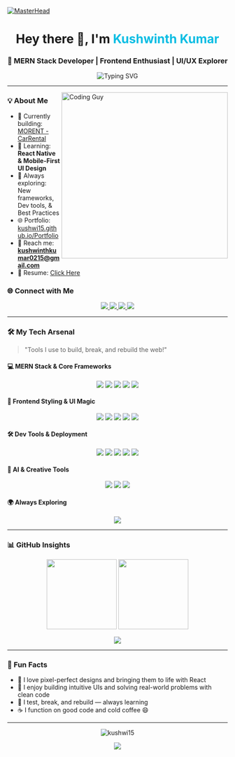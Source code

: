 <!-- Hero GIF Banner -->
[![MasterHead](https://user-images.githubusercontent.com/107936455/203690603-726e50ce-2cf6-4b62-82ee-d51ed9100f05.gif)](https://kushwi15.io)

<h1 align="center">Hey there 👋, I'm <span style="color:#0abde3">Kushwinth Kumar</span></h1>
<h3 align="center">🚀 MERN Stack Developer | Frontend Enthusiast | UI/UX Explorer</h3>

<p align="center">
  <img src="https://readme-typing-svg.herokuapp.com?font=Fira+Code&size=22&pause=1000&color=F7F7F7&background=1A1B27FF&center=true&vCenter=true&width=600&lines=Turning+Ideas+into+Interactive+Interfaces;Full-stack+Crafted+with+Care;Code.+Design.+Deploy." alt="Typing SVG" />
</p>

---

<img align="right" alt="Coding Guy" width="380" src="https://media.tenor.com/2uyENRmiUt0AAAAC/coding.gif" />


### 💡 About Me

- 🎯 Currently building: [MORENT - CarRental](https://github.com/kushwi15/morent-client)  
- 📱 Learning: **React Native & Mobile-First UI Design**  
- 🧠 Always exploring: New frameworks, Dev tools, & Best Practices  
- 🌐 Portfolio: [kushwi15.github.io/Portfolio](https://kushwi15.github.io/Portfolio)  
- 📧 Reach me: **kushwinthkumar0215@gmail.com**  
- 📝 Resume: [Click Here](https://kushwi15.github.io/Resume)  



### 🌐 Connect with Me

<p align="center">
  <a href="https://github.com/kushwi15" target="_blank">
    <img src="https://img.shields.io/badge/GitHub-181717?style=for-the-badge&logo=github&logoColor=white" />
  </a>
  <a href="https://linkedin.com/in/kushwinthkumar" target="_blank">
    <img src="https://img.shields.io/badge/LinkedIn-0A66C2?style=for-the-badge&logo=linkedin&logoColor=white" />
  </a>
  <a href="https://instagram.com/k_u_s_h_w_i" target="_blank">
    <img src="https://img.shields.io/badge/Instagram-E4405F?style=for-the-badge&logo=instagram&logoColor=white" />
  </a>
  <a href="mailto:kushwinthkumar0215@gmail.com">
    <img src="https://img.shields.io/badge/Gmail-D14836?style=for-the-badge&logo=gmail&logoColor=white" />
  </a>
</p>


---

### 🛠️ My Tech Arsenal  
> "Tools I use to build, break, and rebuild the web!"

#### 💻 MERN Stack & Core Frameworks
<p align="center">
  <img src="https://img.shields.io/badge/MongoDB-4EA94B?style=for-the-badge&logo=mongodb&logoColor=white"/>
  <img src="https://img.shields.io/badge/Express.js-000?style=for-the-badge&logo=express&logoColor=white"/>
  <img src="https://img.shields.io/badge/React.js-20232A?style=for-the-badge&logo=react&logoColor=61DAFB"/>
  <img src="https://img.shields.io/badge/Node.js-339933?style=for-the-badge&logo=node.js&logoColor=white"/>
  <img src="https://img.shields.io/badge/React_Native-20232A?style=for-the-badge&logo=react&logoColor=61DAFB"/>
</p>

#### 🎨 Frontend Styling & UI Magic
<p align="center">
  <img src="https://img.shields.io/badge/HTML5-E44D26?style=for-the-badge&logo=html5&logoColor=white"/>
  <img src="https://img.shields.io/badge/CSS3-1572B6?style=for-the-badge&logo=css3&logoColor=white"/>
  <img src="https://img.shields.io/badge/JavaScript-FFD700?style=for-the-badge&logo=javascript&logoColor=black"/>
  <img src="https://img.shields.io/badge/Bootstrap-6f42c1?style=for-the-badge&logo=bootstrap&logoColor=white"/>
  <img src="https://img.shields.io/badge/Vite+React-20232A?style=for-the-badge&logo=react&logoColor=61DAFB"/>
</p>


#### 🛠️ Dev Tools & Deployment
<p align="center">
  <img src="https://img.shields.io/badge/Vercel-000?style=for-the-badge&logo=vercel&logoColor=white"/>
  <img src="https://img.shields.io/badge/Render-46E3B7?style=for-the-badge&logo=render&logoColor=white"/>
  <img src="https://img.shields.io/badge/Netlify-00C7B7?style=for-the-badge&logo=netlify&logoColor=white"/>
  <img src="https://img.shields.io/badge/Postman-FF6C37?style=for-the-badge&logo=postman&logoColor=white"/>
  <img src="https://img.shields.io/badge/VSCode-007ACC?style=for-the-badge&logo=visual-studio-code&logoColor=white"/>
</p>

#### 🧠 AI & Creative Tools
<p align="center">
  <img src="https://img.shields.io/badge/ChatGPT-10A37F?style=for-the-badge&logo=openai&logoColor=white"/>
  <img src="https://img.shields.io/badge/Figma-000?style=for-the-badge&logo=figma&logoColor=white"/>
  <img src="https://img.shields.io/badge/Canva-00C4CC?style=for-the-badge&logo=canva&logoColor=white"/>
</p>

#### 🌍 Always Exploring
<p align="center">
  <img src="https://img.shields.io/badge/Git-GitHub-181717?style=for-the-badge&logo=github&logoColor=white"/>
</p>

---

### 📊 GitHub Insights

<div align="center">
  <img src="https://github-readme-stats.vercel.app/api?username=kushwi15&show_icons=true&theme=radical" height="160px"/>
  <img src="https://github-readme-stats.vercel.app/api/top-langs/?username=kushwi15&layout=compact&theme=radical" height="160px"/>
</div>

<p align="center">
  <img src="https://github-readme-streak-stats.herokuapp.com/?user=kushwi15&theme=radical" />
</p>

---

### 🎯 Fun Facts

- 🧩 I love pixel-perfect designs and bringing them to life with React  
- 💬 I enjoy building intuitive UIs and solving real-world problems with clean code  
- 🧪 I test, break, and rebuild — always learning  
- ☕ I function on good code and cold coffee 😄  

---

<p align="center">
  <img src="https://komarev.com/ghpvc/?username=kushwi15&label=Profile%20Views&color=blueviolet&style=flat-square" alt="kushwi15" />
</p>

<p align="center">
  <a href="https://github.com/kushwi15?tab=repositories">
    <img src="https://img.shields.io/badge/Explore%20My%20Projects-%F0%9F%92%BB-blue?style=for-the-badge" />
  </a>
</p>
